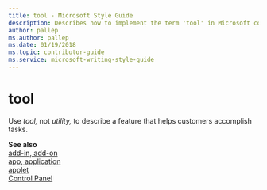 ```yaml
---
title: tool - Microsoft Style Guide
description: Describes how to implement the term 'tool' in Microsoft content and provides topics that provide similar terms.
author: pallep
ms.author: pallep
ms.date: 01/19/2018
ms.topic: contributor-guide
ms.service: microsoft-writing-style-guide
---
```


# tool

Use *tool,* not *utility,* to describe a feature that helps customers accomplish tasks.

**See also**   
[add-in, add-on](~/a-z-word-list-term-collections/a/add-in-add-on.md)  
[app, application](~/a-z-word-list-term-collections/a/app-application.md)  
[applet](~/a-z-word-list-term-collections/a/applet.md)  
[Control Panel](~/a-z-word-list-term-collections/c/control-panel.md)
